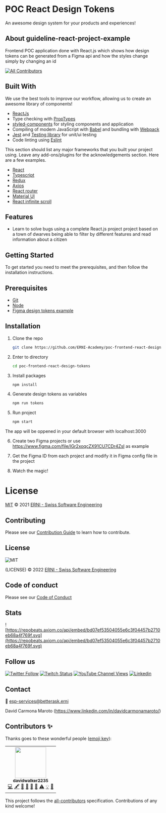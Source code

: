# POC React Design Tokens

An awesome design system for your products and experiences!

## About guideline-react-project-example

Frontend POC application done with React.js which shows how design tokens can be generated from a Figma api and how the styles change simply by changing an id

<!-- ALL-CONTRIBUTORS-BADGE:START - Do not remove or modify this section -->
[![All Contributors](https://img.shields.io/badge/all_contributors-1-orange.svg?style=flat-square)](#contributors)
<!-- ALL-CONTRIBUTORS-BADGE:END -->

## Built With

We use the best tools to improve our workflow, allowing us to create an awesome library of components!

- [ReactJs](https://facebook.github.io/react/)
- Type checking with [PropTypes](https://www.npmjs.com/package/prop-types)
- [styled-components](https://styled-components.com/) for styling components and application
- Compiling of modern JavaScript with [Babel](https://github.com/babel/babel) and bundling with [Webpack](https://webpack.js.org/)
- [Jest](https://jestjs.io/) and [Testing library](https://testing-library.com/) for unit/ui testing
- Code linting using [Eslint](https://github.com/eslint/eslint)

This section should list any major frameworks that you built your project using. Leave any add-ons/plugins for the acknowledgements section. Here are a few examples.

- [React](https://es.reactjs.org/)
- [Typescript](https://www.typescriptlang.org/)
- [Redux](https://redux.js.org/)
- [Axios](https://www.npmjs.com/package/axios)
- [React router](https://www.npmjs.com/package/react-router)
- [Material UI](https://material-ui.com/)
- [React infinite scroll](https://www.npmjs.com/package/react-infinite-scroll-component)

## Features

- Learn to solve bugs using a complete React.js project project based on a town of dwarves being able to filter by different features and read information about a citizen

## Getting Started

To get started you need to meet the prerequisites, and then follow the installation instructions.

## Prerequisites

- [Git](https://git-scm.com/)
- [Node](https://nodejs.org/)
- [Figma design tokens example](https://www.figma.com/file/IGr2xoqcZX91CU7CDr4ZsI)

## Installation

1. Clone the repo

   ```sh
   git clone https://github.com/ERNI-Academy/poc-frontend-react-design-tokens.git
   ```

2. Enter to directory

    ```sh
    cd poc-frontend-react-design-tokens
    ```

3. Install packages

    ```sh
    npm install
    ```

4. Generate design tokens as variables

    ```sh
    npm run tokens
    ```

5. Run project

    ```sh
    npm start
    ```

The app will be oppened in your default browser with localhost:3000

6. Create two Figma projects or use <https://www.figma.com/file/IGr2xoqcZX91CU7CDr4ZsI> as example

7. Get the Figma ID from each project and modify it in Figma config file in the project

8. Watch the magic!

# License

[MIT](LICENSE) © 2021 [ERNI - Swiss Software Engineering](https://www.betterask.erni)

## Contributing

Please see our [Contribution Guide](CONTRIBUTING.md) to learn how to contribute.

## License

![MIT](https://img.shields.io/badge/License-MIT-blue.svg)

(LICENSE) © 2022 [ERNI - Swiss Software Engineering](https://www.betterask.erni)

## Code of conduct

Please see our [Code of Conduct](CODE_OF_CONDUCT.md)

## Stats

![https://repobeats.axiom.co/api/embed/bd07ef53504055e6c3f04457b2710eb68a4f769f.svg](https://repobeats.axiom.co/api/embed/bd07ef53504055e6c3f04457b2710eb68a4f769f.svg)

## Follow us

[![Twitter Follow](https://img.shields.io/twitter/follow/ERNI?style=social)](https://www.twitter.com/ERNI)
[![Twitch Status](https://img.shields.io/twitch/status/erni_academy?label=Twitch%20Erni%20Academy&style=social)](https://www.twitch.tv/erni_academy)
[![YouTube Channel Views](https://img.shields.io/youtube/channel/views/UCkdDcxjml85-Ydn7Dc577WQ?label=Youtube%20Erni%20Academy&style=social)](https://www.youtube.com/channel/UCkdDcxjml85-Ydn7Dc577WQ)
[![Linkedin](https://img.shields.io/badge/linkedin-31k-green?style=social&logo=Linkedin)](https://www.linkedin.com/company/erni)

## Contact

📧 [esp-services@betterask.erni](mailto:esp-services@betterask.erni)

David Carmona Maroto (<https://www.linkedin.com/in/davidcarmonamaroto/>)

## Contributors ✨

Thanks goes to these wonderful people ([emoji key](https://allcontributors.org/docs/en/emoji-key)):

<!-- ALL-CONTRIBUTORS-LIST:START - Do not remove or modify this section -->
<!-- prettier-ignore-start -->
<!-- markdownlint-disable -->
<table>
  <tr>
    <td align="center"><a href="https://github.com/davidwalker2235"><img src="https://avatars.githubusercontent.com/u/14020687?v=4?s=100" width="100px;" alt=""/><br /><sub><b>davidwalker2235</b></sub></a><br /><a href="https://github.com/ERNI-Academy/poc-frontend-react-design-tokens/commits?author=davidwalker2235" title="Code">💻</a> <a href="#content-davidwalker2235" title="Content">🖋</a> <a href="https://github.com/ERNI-Academy/poc-frontend-react-design-tokens/commits?author=davidwalker2235" title="Documentation">📖</a> <a href="#design-davidwalker2235" title="Design">🎨</a> <a href="#ideas-davidwalker2235" title="Ideas, Planning, & Feedback">🤔</a> <a href="#maintenance-davidwalker2235" title="Maintenance">🚧</a> <a href="https://github.com/ERNI-Academy/poc-frontend-react-design-tokens/commits?author=davidwalker2235" title="Tests">⚠️</a> <a href="#example-davidwalker2235" title="Examples">💡</a> <a href="https://github.com/ERNI-Academy/poc-frontend-react-design-tokens/pulls?q=is%3Apr+reviewed-by%3Adavidwalker2235" title="Reviewed Pull Requests">👀</a></td>
  </tr>
</table>

<!-- markdownlint-restore -->
<!-- prettier-ignore-end -->

<!-- ALL-CONTRIBUTORS-LIST:END -->
This project follows the [all-contributors](https://github.com/all-contributors/all-contributors) specification. Contributions of any kind welcome!
